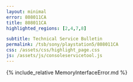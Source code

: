 ```yaml
---
layout: minimal
error: 808011CA
title: 808011CA
highlighted_regions: [2,4,7,8]

subtitle: Technical Service Bulletin
permalink: /tsb/sony/playstation5/808011CA
css: /assets/css/highlight_page.css
js: /assets/js/consoleservicetool.js
---
```


{% include_relative MemoryInterfaceError.md %}
